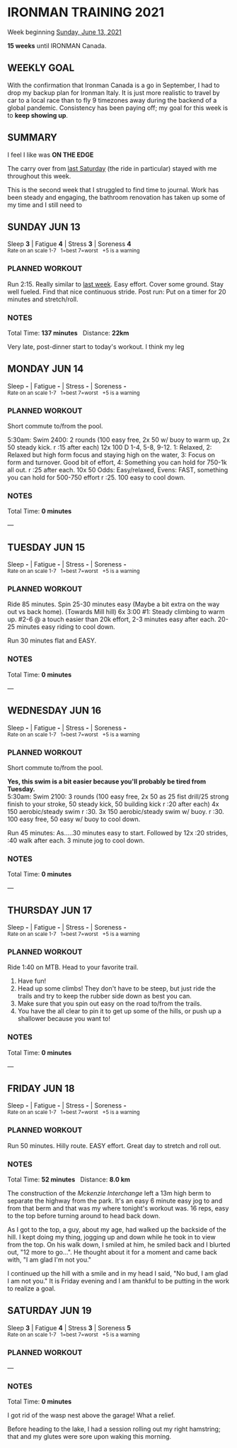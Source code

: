 # IRONMAN TRAINING 2021
Week beginning [Sunday, June 13, 2021](javascript:flick('sun');)

**15 weeks** until IRONMAN Canada.

## WEEKLY GOAL
With the confirmation that Ironman Canada is a go in September, I had to drop my backup plan for Ironman Italy.  It is just more realistic to travel by car to a local race than to fly 9 timezones away during the backend of a global pandemic.  Consistency has been paying off; my goal for this week is to **keep showing up**.  

## SUMMARY
I feel I like was **ON THE EDGE**

The carry over from [last Saturday](ironman2021-16weeksout?sat) (the ride in particular) stayed with me throughout this week.

This is the second week that I struggled to find time to journal.  Work has been steady and engaging, the bathroom renovation has taken up some of my time and I still need to 

<!---->
## SUNDAY JUN 13
Sleep **3** | Fatigue **4** | Stress **3** | Soreness **4**  
<sup>Rate on an scale 1-7 &nbsp; 1=best 7=worst &nbsp; +5 is a warning</sup>

### PLANNED WORKOUT
Run 2:15. Really similar to [last week](ironman2021-16weeksout?sun). Easy effort. Cover some ground. Stay well fueled. Find that nice continuous stride. 
Post run: Put on a timer for 20 minutes and stretch/roll.

### NOTES
Total Time: **137 minutes** &nbsp; Distance: **22km**

Very late, post-dinner start to today's workout.  I think my leg


<!---->
## MONDAY JUN 14
Sleep **-** | Fatigue **-** | Stress **-** | Soreness **-**  
<sup>Rate on an scale 1-7 &nbsp; 1=best 7=worst &nbsp; +5 is a warning</sup>

### PLANNED WORKOUT
Short commute to/from the pool.

5:30am: Swim 2400: 
2 rounds (100 easy free, 2x 50 w/ buoy to warm up, 2x 50 steady kick. r :15 after each)
12x 100 D 1-4, 5-8, 9-12. 1: Relaxed, 2: Relaxed but high form focus and staying high on the water, 3: Focus on form and turnover. Good bit of effort, 4: Something you can hold for 750-1k all out. r :25 after each. 
10x 50 Odds: Easy/relaxed, Evens: FAST, something you can hold for 500-750 effort r :25. 
100 easy to cool down.

### NOTES
Total Time: **0 minutes**

&mdash; 


<!---->
## TUESDAY JUN 15
Sleep **-** | Fatigue **-** | Stress **-** | Soreness **-**  
<sup>Rate on an scale 1-7 &nbsp; 1=best 7=worst &nbsp; +5 is a warning</sup>

### PLANNED WORKOUT
Ride 85 minutes. Spin 25-30 minutes easy (Maybe a bit extra on the way out vs back home). (Towards Mill hill) 6x 3:00 #1: Steady climbing to warm up. #2-6 @ a touch easier than 20k effort, 2-3 minutes easy after each. 20-25 minutes easy riding to cool down.

Run 30 minutes flat and EASY. 

### NOTES
Total Time: **0 minutes**

&mdash; 


<!---->
## WEDNESDAY JUN 16
Sleep **-** | Fatigue **-** | Stress **-** | Soreness **-**  
<sup>Rate on an scale 1-7 &nbsp; 1=best 7=worst &nbsp; +5 is a warning</sup>

### PLANNED WORKOUT
Short commute to/from the pool. 

**Yes, this swim is a bit easier because you'll probably be tired from Tuesday.**  
5:30am: Swim 2100: 
3 rounds (100 easy free, 2x 50 as 25 fist drill/25 strong finish to your stroke, 50 steady kick, 50 building kick r :20 after each)
4x 150 aerobic/steady swim r :30. 
3x 150 aerobic/steady swim w/ buoy. r :30. 
100 easy free, 50 easy w/ buoy to cool down.

Run 45 minutes: As.....30 minutes easy to start. Followed by 12x :20 strides, :40 walk after each. 3 minute jog to cool down.

### NOTES
Total Time: **0 minutes**

&mdash; 


<!---->
## THURSDAY JUN 17
Sleep **-** | Fatigue **-** | Stress **-** | Soreness **-**  
<sup>Rate on an scale 1-7 &nbsp; 1=best 7=worst &nbsp; +5 is a warning</sup>

### PLANNED WORKOUT
Ride 1:40 on MTB. Head to your favorite trail.

1. Have fun!
2. Head up some climbs! They don't have to be steep, but just ride the trails and try to keep the rubber side down as best you can. 
3. Make sure that you spin out easy on the road to/from the trails. 
4. You have the all clear to pin it to get up some of the hills, or push up a shallower because you want to!

### NOTES
Total Time: **0 minutes**

&mdash; 


<!---->
## FRIDAY JUN 18
Sleep **-** | Fatigue **-** | Stress **-** | Soreness **-**  
<sup>Rate on an scale 1-7 &nbsp; 1=best 7=worst &nbsp; +5 is a warning</sup>

### PLANNED WORKOUT
Run 50 minutes. Hilly route. EASY effort.  Great day to stretch and roll out.

### NOTES
Total Time: **52 minutes** &nbsp; Distance: **8.0 km**

The construction of the _Mckenzie Interchange_ left a 13m high berm to separate the highway from the park.  It's an easy 6 minute easy jog to and from that berm and that was my where tonight's workout was.  16 reps, easy to the top before turning around to head back down.

As I got to the top, a guy, about my age, had walked up the backside of the hill.  I kept doing my thing, jogging up and down while he took in to view from the top.  On his walk down, I smiled at him, he smiled back and I blurted out, "12 more to go...". He thought about it for a moment and came back with, "I am glad I'm not you."

I continued up the hill with a smile and in my head I said, "No bud, I am glad I am not you."  It is Friday evening and I am thankful to be putting in the work to realize a goal.


<!---->
## SATURDAY JUN 19
Sleep **3** | Fatigue **4** | Stress **3** | Soreness **5**  
<sup>Rate on an scale 1-7 &nbsp; 1=best 7=worst &nbsp; +5 is a warning</sup>

### PLANNED WORKOUT
&mdash; 

### NOTES
Total Time: **0 minutes**

I got rid of the wasp nest above the garage!  What a relief.

Before heading to the lake, I had a session rolling out my right hamstring; that and my glutes were sore upon waking this morning.


<!---->